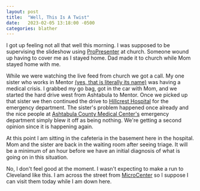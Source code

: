 ```yaml
---
layout: post
title:  "Well, This Is A Twist"
date:   2023-02-05 13:18:00 -0500
categories: blather
---
```

I got up feeling not all that well this morning.  I was supposed to be supervising the slideshow using [ProPresenter](http://web.archive.org/web/20230127224925/https://renewedvision.com/propresenter/) at church.  Someone wound up having to cover me as I stayed home.  Dad made it to church while Mom stayed home with me.

While we were watching the live feed from church we got a call.  My one sister who works in Mentor [(yes, that is literally its name)](https://en.wikipedia.org/w/index.php?title=Mentor,_Ohio&oldid=1130934184) was having a medical crisis.  I grabbed my go bag, got in the car with Mom, and we started the hard drive west from Ashtabula to Mentor.  Once we picked up that sister we then continued the drive to [Hillcrest Hospital](https://my.clevelandclinic.org/locations/hillcrest-hospital) for the emergency department.  The sister's problem happened once already and the nice people at [Ashtabula County Medical Center's](https://www.acmchealth.org/) emergency department simply blew it off as being nothing.  We're getting a second opinion since it is happening again.

At this point I am sitting in the cafeteria in the basement here in the hospital.  Mom and the sister are back in the waiting room after seeing triage.  It will be a minimum of an hour before we have an initial diagnosis of what is going on in this situation.

No, I don't feel good at the moment.  I wasn't expecting to make a run to Cleveland like this.  I am across the street from [MicroCenter](https://www.microcenter.com/site/stores/mayfield-heights.aspx) so I suppose I can visit them today while I am down here.
